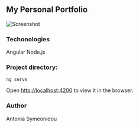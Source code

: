 ## My Personal Portfolio

![Screenshot](https://docs.google.com/drawings/d/e/2PACX-1vQ7oxq9Z_IUQOBaVpuAk2LBNiFZv9lsDgAXsrUzVD_jj9keBCic_6DCgo0ezachkVc5HkXOkOMQuBk2/pub?w=818&h=448)

### Techonologies

Angular
Node.js

### Project directory:

`ng serve`

Open [http://localhost:4200](http://localhost:4200) to view it in the browser.

### Author

Antonia Symeonidou